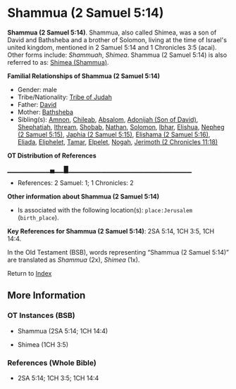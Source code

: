 # Shammua (2 Samuel 5:14)
**Shammua (2 Samuel 5:14)**. 
Shammua, also called Shimea, was a son of David and Bathsheba and a brother of Solomon, living at the time of Israel's united kingdom, mentioned in 2 Samuel 5:14 and 1 Chronicles 3:5 (acai). 
Other forms include: 
*Shammuah*, *Shimea*. 
Shammua (2 Samuel 5:14) is also referred to as: 
[Shimea (Shammua)](Shimea.md). 




**Familial Relationships of Shammua (2 Samuel 5:14)**


* Gender: male
* Tribe/Nationality: [Tribe of Judah](../../../groups/md/acai/Judah.md)
* Father: [David](David.md)
* Mother: [Bathsheba](Bathsheba.md)
* Sibling(s): [Amnon](Amnon.md), [Chileab](Chileab.md), [Absalom](Absalom.md), [Adonijah (Son of David)](Adonijah.md), [Shephatiah](Shephatiah.md), [Ithream](Ithream.md), [Shobab](Shobab.md), [Nathan](Nathan.md), [Solomon](Solomon.md), [Ibhar](Ibhar.md), [Elishua](Elishua.md), [Nepheg (2 Samuel 5:15)](Nepheg.2.md), [Japhia (2 Samuel 5:15)](Japhia.2.md), [Elishama (2 Samuel 5:16)](Elishama.2.md), [Eliada](Eliada.md), [Eliphelet](Eliphelet.md), [Tamar](Tamar.2.md), [Elpelet](Elpelet.md), [Nogah](Nogah.md), [Jerimoth (2 Chronicles 11:18)](Jerimoth.6.md)


**OT Distribution of References**

▁▁▁▁▁▁▁▁▁▄▁▁█▁▁▁▁▁▁▁▁▁▁▁▁▁▁▁▁▁▁▁▁▁▁▁▁▁▁
* References: 2 Samuel: 1; 1 Chronicles: 2





**Other information about Shammua (2 Samuel 5:14)**


* Is associated with the following location(s): 
`place:Jerusalem` (`birth_place`). 


**Key References for Shammua (2 Samuel 5:14)**: 
2SA 5:14, 1CH 3:5, 1CH 14:4. 


In the Old Testament (BSB), words representing “Shammua (2 Samuel 5:14)” are translated as 
*Shammua* (2x), *Shimea* (1x). 




Return to [Index](00-Index.md)

## More Information

### OT Instances (BSB)

* Shammua (2SA 5:14; 1CH 14:4)

* Shimea (1CH 3:5)



### References (Whole Bible)

* 2SA 5:14; 1CH 3:5; 1CH 14:4



